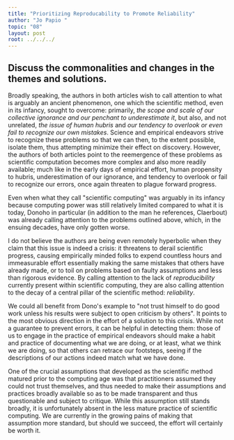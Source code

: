 ```yaml
---
title: "Prioritizing Reproducability to Promote Reliability"
author: "Jo Papio "
topic: "08"
layout: post
root: ../../../
---
```


## Discuss the commonalities and changes in the themes and solutions.  

Broadly speaking, the authors in both articles wish to call attention to what is arguably an ancient phenomenon, one which the scientific method, even in its infancy, sought to overcome: primarily, *the scope and scale of our collective ignorance and our penchant to underestimate it*, but also, and not unrelated, *the issue of human hubris* and *our tendency to overlook or even fail to recognize our own mistakes*. Science and empirical endeavors strive to recognize these problems so that we can then, to the extent possible, isolate them, thus attempting minimize their effect on discovery. However, the authors of both articles point to the reemergence of these problems as scientific computation becomes more complex and also more readily available; much like in the early days of empirical effort, human propensity to hubris, underestimation of our ignorance, and tendency to overlook or fail to recognize our errors, once again threaten to plague forward progress. 

Even when what they call "scientific computing" was arguably in its infancy because computing power was still relatively limited compared to what it is today, Donoho in particular (in addition to the man he references, Claerbout) was already calling attention to the problems outlined above, which, in the ensuing decades, have only gotten worse.

I do not believe the authors are being even remotely hyperbolic when they claim that this issue is indeed a crisis: it threatens to derail scientific progress, causing empirically minded folks to expend countless hours and immeasurable effort essentially making the same mistakes that others have already made, or to toil on problems based on faulty assumptions and less than rigorous evidence. By calling attention to the lack of *reproducibility* currently present within scientific computing, they are also calling attention to the decay of a central pillar of the scientific method: *reliability*.

We could all benefit from Dono's example to "not trust himself to do good work unless his results were subject to open criticism by others". It points to the most obvious direction in the effort of a solution to this crisis. While not a guarantee to prevent errors, it can be helpful in detecting them: those of us to engage in the practice of empirical endeavors should make a habit and practice of documenting what we are doing, or at least, what we think we are doing, so that others can retrace our footsteps, seeing if the descriptions of our actions indeed match what we have done. 

One of the crucial assumptions that developed as the scientific method matured prior to the computing age was that practitioners assumed they could not trust themselves, and thus needed to make their assumptions and practices broadly available so as to be made transparent and thus questionable and subject to critique. While this assumption still stands broadly, it is unfortunately absent in the less mature practice of scientific computing. We are currently in the growing pains of making that assumption more standard, but should we succeed, the effort will certainly be worth it.

